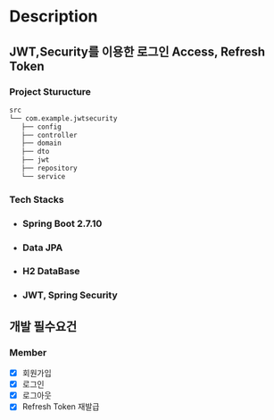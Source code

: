 # Description
## JWT,Security를 이용한 로그인 Access, Refresh Token

### Project Sturucture
```bash
src
└── com.example.jwtsecurity 
   ├── config
   ├── controller
   ├── domain
   ├── dto
   ├── jwt
   ├── repository
   └── service

```

### Tech Stacks
- ### Spring Boot 2.7.10
- ### Data JPA
- ### H2 DataBase
- ### JWT, Spring Security


## 개발 필수요건

### Member
- [x] 회원가입
- [x] 로그인
- [x] 로그아웃
- [x] Refresh Token 재발급
